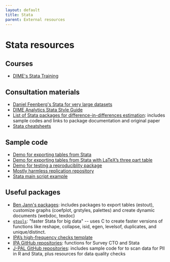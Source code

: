 ```yaml
---
layout: default
title: Stata
parent: External resources
---
```


# Stata resources

## Courses
- [DIME's Stata Training](https://github.com/worldbank/dime-stata-training)

## Consultation materials
- [Daniel Feenberg's Stata for very large datasets](https://www.nber.org/stata/efficient/)
- [DIME Analytics Stata Style Guide](https://worldbank.github.io/dime-data-handbook/coding.html#the-dime-analytics-stata-style-guide)
- [List of Stata packages for difference-in-differences estimation](https://asjadnaqvi.github.io/DiD/docs/01_stata/): includes sample codes and links to package documentation and original paper
- [Stata cheatsheets](https://www.stata.com/bookstore/stata-cheat-sheets/)

## Sample code
- [Demo for exporting tables from Stata](https://github.com/worldbank/stata-tables)
- [Demo for exporting tables from Stata with LaTeX’s three part table](https://github.com/RRMaximiliano/stata-latex-tables)
- [Demo for testing a reproduciblity package](https://github.com/dime-worldbank/reproducible-template-stata)
- [Mostly harmless replication repository](https://github.com/vikjam/mostly-harmless-replication)
- [Stata main script example](https://github.com/worldbank/rio-safe-space/blob/master/Reproducibility%20Package/MASTER.do)


## Useful packages
- [Ben Jann's packages](http://repec.sowi.unibe.ch/stata/): includes packages to export tables (estout), customize graphs (coefplot, grstyles, palettes) and create dynamic documents (webdoc, texdoc)
- [`gtools`](https://gtools.readthedocs.io/en/latest/): "faster Stata for big data" -- uses C to create faster versions of functions like reshape, collapse, isid, egen, levelsof, duplicates, and unique/distinct.
- [IPA’s high-frequency checks template](https://github.com/PovertyAction/high-frequency-checks)
- [IPA GitHub repositories](https://github.com/PovertyAction): functions for Survey CTO and Stata
- [J-PAL GitHub repositories](https://github.com/J-PAL): includes sample code for to scan data for PII in R and Stata, plus resources for data quality checks
